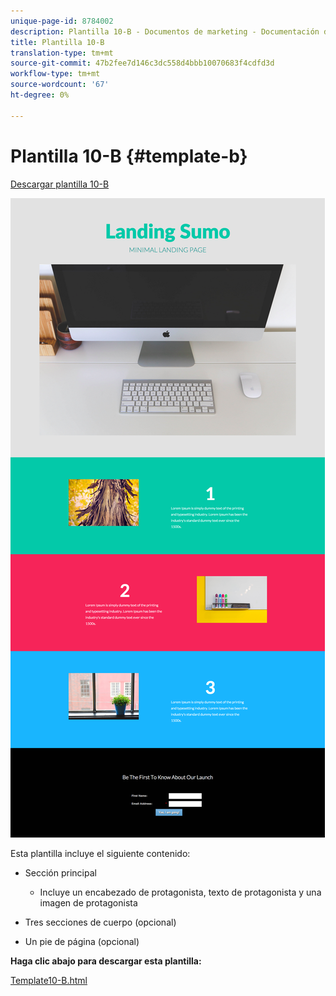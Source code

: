 ```yaml
---
unique-page-id: 8784002
description: Plantilla 10-B - Documentos de marketing - Documentación del producto
title: Plantilla 10-B
translation-type: tm+mt
source-git-commit: 47b2fee7d146c3dc558d4bbb10070683f4cdfd3d
workflow-type: tm+mt
source-wordcount: '67'
ht-degree: 0%

---
```



# Plantilla 10-B {#template-b}

[Descargar plantilla 10-B](http://docs.marketo.com/download/attachments/8784002/template-10b.html?version=2&amp;modificationdate=1438210889000&amp;api=v2)

![](assets/image2015-7-27-10-3a48-3a23.png)

Esta plantilla incluye el siguiente contenido:

* Sección principal

   * Incluye un encabezado de protagonista, texto de protagonista y una imagen de protagonista

* Tres secciones de cuerpo (opcional)
* Un pie de página (opcional)

**Haga clic abajo para descargar esta plantilla:**

[Template10-B.html](http://docs.marketo.com/download/attachments/8784002/template-10b.html?version=2&amp;modificationdate=1438210889000&amp;api=v2)
